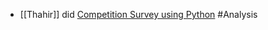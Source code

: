 - [[Thahir]] did [Competition Survey using Python](https://drive.google.com/file/d/1-F_xe5pXqUBV5HgyPrq4XAqQWphjAkez/preview) #Analysis